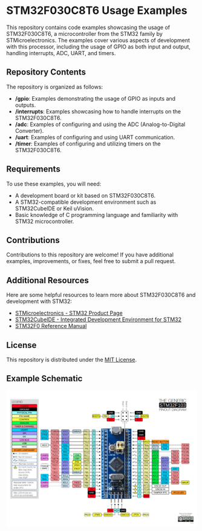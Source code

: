 # STM32F030C8T6 Usage Examples

This repository contains code examples showcasing the usage of STM32F030C8T6, a microcontroller from the STM32 family by STMicroelectronics. The examples cover various aspects of development with this processor, including the usage of GPIO as both input and output, handling interrupts, ADC, UART, and timers.

## Repository Contents

The repository is organized as follows:

- **/gpio**: Examples demonstrating the usage of GPIO as inputs and outputs.
- **/interrupts**: Examples showcasing how to handle interrupts on the STM32F030C8T6.
- **/adc**: Examples of configuring and using the ADC (Analog-to-Digital Converter).
- **/uart**: Examples of configuring and using UART communication.
- **/timer**: Examples of configuring and utilizing timers on the STM32F030C8T6.

## Requirements

To use these examples, you will need:

- A development board or kit based on STM32F030C8T6.
- A STM32-compatible development environment such as STM32CubeIDE or Keil uVision.
- Basic knowledge of C programming language and familiarity with STM32 microcontroller.

## Contributions

Contributions to this repository are welcome! If you have additional examples, improvements, or fixes, feel free to submit a pull request.

## Additional Resources

Here are some helpful resources to learn more about STM32F030C8T6 and development with STM32:

- [STMicroelectronics - STM32 Product Page](https://www.st.com/en/microcontrollers-microprocessors/stm32-32-bit-arm-cortex-mcus.html)
- [STM32CubeIDE - Integrated Development Environment for STM32](https://www.st.com/en/development-tools/stm32cubeide.html)
- [STM32F0 Reference Manual](https://www.st.com/resource/en/reference_manual/dm00031936-stm32f0x1stm32f0x2stm32f0x8-advanced-armbased-32bit-mcus-stmicroelectronics.pdf)

## License

This repository is distributed under the [MIT License](LICENSE).

## Example Schematic

![Example Schematic](assets/pinout.png)
